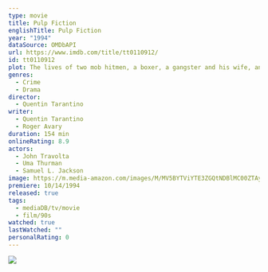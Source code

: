 ```yaml
---
type: movie
title: Pulp Fiction
englishTitle: Pulp Fiction
year: "1994"
dataSource: OMDbAPI
url: https://www.imdb.com/title/tt0110912/
id: tt0110912
plot: The lives of two mob hitmen, a boxer, a gangster and his wife, and a pair of diner bandits intertwine in four tales of violence and redemption.
genres:
  - Crime
  - Drama
director:
  - Quentin Tarantino
writer:
  - Quentin Tarantino
  - Roger Avary
duration: 154 min
onlineRating: 8.9
actors:
  - John Travolta
  - Uma Thurman
  - Samuel L. Jackson
image: https://m.media-amazon.com/images/M/MV5BYTViYTE3ZGQtNDBlMC00ZTAyLTkyODMtZGRiZDg0MjA2YThkXkEyXkFqcGc@._V1_SX300.jpg
premiere: 10/14/1994
released: true
tags:
  - mediaDB/tv/movie
  - film/90s
watched: true
lastWatched: ""
personalRating: 0
---
```


![](https://m.media-amazon.com/images/M/MV5BYTViYTE3ZGQtNDBlMC00ZTAyLTkyODMtZGRiZDg0MjA2YThkXkEyXkFqcGc@._)